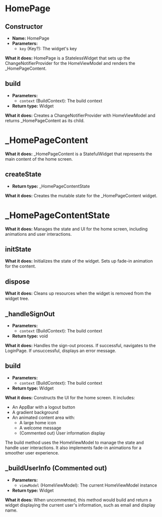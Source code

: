 

# **HomePage**

## **Constructor**
- **Name:** HomePage
- **Parameters:**
  - `key` (Key?): The widget's key

**What it does:**
HomePage is a StatelessWidget that sets up the ChangeNotifierProvider for the HomeViewModel and renders the _HomePageContent.

## **build**
- **Parameters:**
  - `context` (BuildContext): The build context
- **Return type:** Widget

**What it does:**
Creates a ChangeNotifierProvider with HomeViewModel and returns _HomePageContent as its child.

# **_HomePageContent**

**What it does:**
_HomePageContent is a StatefulWidget that represents the main content of the home screen.

## **createState**
- **Return type:** _HomePageContentState

**What it does:**
Creates the mutable state for the _HomePageContent widget.

# **_HomePageContentState**

**What it does:**
Manages the state and UI for the home screen, including animations and user interactions.

## **initState**
**What it does:**
Initializes the state of the widget. Sets up fade-in animation for the content.

## **dispose**
**What it does:**
Cleans up resources when the widget is removed from the widget tree.

## **_handleSignOut**
- **Parameters:**
  - `context` (BuildContext): The build context
- **Return type:** void

**What it does:**
Handles the sign-out process. If successful, navigates to the LoginPage. If unsuccessful, displays an error message.

## **build**
- **Parameters:**
  - `context` (BuildContext): The build context
- **Return type:** Widget

**What it does:**
Constructs the UI for the home screen. It includes:
- An AppBar with a logout button
- A gradient background
- An animated content area with:
  - A large home icon
  - A welcome message
  - (Commented out) User information display

The build method uses the HomeViewModel to manage the state and handle user interactions. It also implements fade-in animations for a smoother user experience.

## **_buildUserInfo** (Commented out)
- **Parameters:**
  - `viewModel` (HomeViewModel): The current HomeViewModel instance
- **Return type:** Widget

**What it does:**
When uncommented, this method would build and return a widget displaying the current user's information, such as email and display name.